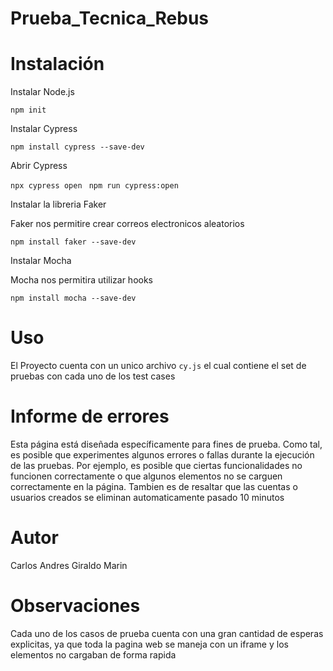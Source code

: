 # Prueba_Tecnica_Rebus

# Instalación

Instalar Node.js

`npm init`

Instalar Cypress

`npm install cypress --save-dev`

Abrir Cypress

`npx cypress open `
`npm run cypress:open`

Instalar la libreria Faker

Faker nos permitire crear correos electronicos aleatorios

`npm install faker --save-dev`

Instalar Mocha

Mocha nos permitira utilizar hooks

`npm install mocha --save-dev`

# Uso
El Proyecto cuenta con un unico archivo `cy.js` el cual contiene el set de pruebas con cada uno de los test cases

# Informe de errores
Esta página está diseñada específicamente para fines de prueba. Como tal, es posible que experimentes algunos errores o fallas durante la ejecución de las pruebas. Por ejemplo, es posible que ciertas funcionalidades no funcionen correctamente o que algunos elementos no se carguen correctamente en la página. Tambien es de resaltar que las cuentas o usuarios creados se eliminan automaticamente pasado 10 minutos

# Autor
Carlos Andres Giraldo Marin

# Observaciones
Cada uno de los casos de prueba cuenta con una gran cantidad de esperas explicitas, ya que toda la pagina web se maneja con un iframe y los elementos no cargaban de forma rapida
